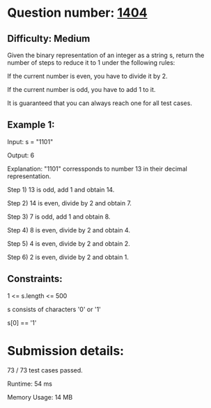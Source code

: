 # Question number: [1404](https://leetcode.com/problems/number-of-steps-to-reduce-a-number-in-binary-representation-to-one/)

## Difficulty: Medium
Given the binary representation of an integer as a string s, return the number of steps to reduce it to 1 under the following rules:

If the current number is even, you have to divide it by 2.

If the current number is odd, you have to add 1 to it.

It is guaranteed that you can always reach one for all test cases.

## Example 1:
Input: s = "1101"

Output: 6

Explanation: "1101" corressponds to number 13 in their decimal representation.

Step 1) 13 is odd, add 1 and obtain 14. 

Step 2) 14 is even, divide by 2 and obtain 7.

Step 3) 7 is odd, add 1 and obtain 8.

Step 4) 8 is even, divide by 2 and obtain 4.  

Step 5) 4 is even, divide by 2 and obtain 2. 

Step 6) 2 is even, divide by 2 and obtain 1.  

## Constraints:
1 <= s.length <= 500

s consists of characters '0' or '1'

s[0] == '1'

# Submission details:

73 / 73 test cases passed.

Runtime: 54 ms

Memory Usage: 14 MB

